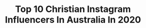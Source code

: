 ---
title: Top 10 Christian Instagram Influencers In Australia In 2020
description: Identify the most popular Instagram accounts on inBeat.
platform: Instagram
profiles:
  - username: "christianpillirone"
    fullname: >-
      Christian Pillirone
    location: "Australia"
    followers: 13628
    engagement: 1261
    commentsToLikes: 0.026909
    avatar: "https://scontent-amt2-1.cdninstagram.com/v/t51.2885-19/s320x320/91340150_500906677461083_8298364573832970240_n.jpg?_nc_ht=scontent-amt2-1.cdninstagram.com&_nc_ohc=jRjzhsn3b-0AX9Zy4-z&oh=5f970ad08058a148997c61d78f7cd384&oe=5EBAB81D"
    verified: false
    hashtags: "#inandoutofcosplay, #disneycharacter, #spiderverse, #symbiote"
  - username: "cartiersurjan"
    fullname: >-
      Cartier Rose Surjan
    location: "Australia"
    followers: 234311
    engagement: 714
    commentsToLikes: 0.004298
    avatar: "https://scontent-lhr8-1.cdninstagram.com/v/t51.2885-19/s320x320/92877036_530747171148583_7314104781377634304_n.jpg?_nc_ht=scontent-lhr8-1.cdninstagram.com&_nc_ohc=fKLbrXnRDdYAX-J13fa&oh=96ddfd1ad531e264d435fc9f307c510d&oe=5EBB5B03"
    verified: false
    hashtags: "#stayhome"
  - username: "bizzzaa_"
    fullname: >-
      B R I A N T O’O ✞
    location: "Australia"
    followers: 25487
    engagement: 2070
    commentsToLikes: 0.006638
    avatar: "https://scontent-amt2-1.cdninstagram.com/v/t51.2885-19/s320x320/92998120_179796473001876_6294255953604771840_n.jpg?_nc_ht=scontent-amt2-1.cdninstagram.com&_nc_ohc=zWST9LIXBdcAX9ZFDjJ&oh=54440fd2c107962b7ffa03f38ef3def9&oe=5EB87CC5"
    verified: false
    hashtags: "#glory2god, #forthearea, #yeaaahyeaaah, #armycamp2k19"
  - username: "mabel_goo"
    fullname: >-
      💓MabeL。
    location: "Australia"
    followers: 224488
    engagement: 540
    commentsToLikes: 0.007452
    avatar: "https://scontent-lhr8-1.cdninstagram.com/v/t51.2885-19/s320x320/43064250_251697795530038_3797090173037051904_n.jpg?_nc_ht=scontent-lhr8-1.cdninstagram.com&_nc_ohc=lRzfLdfVDKgAX_tAwu4&oh=bd367d11ff62fc8cedaa0e50176a48db&oe=5EBB7581"
    verified: false
    hashtags: "#vacaywithairasiax, #shuuemuramy, #crispyhighexperience, #nuturewithmothernature"
  - username: "krystalhipwell"
    fullname: >-
      Krystal
    location: "Australia"
    followers: 130698
    engagement: 396
    commentsToLikes: 0.064637
    avatar: "https://scontent-lhr8-1.cdninstagram.com/v/t51.2885-19/s320x320/87482394_722871885205802_4550790971377319936_n.jpg?_nc_ht=scontent-lhr8-1.cdninstagram.com&_nc_ohc=ZGz6qWazyXQAX96Ck1V&oh=d60fc0e974afbf49043e0a4fafc7cd71&oe=5EBACCC2"
    verified: true
    hashtags: "#pregnancy, #lockdown, #11weekspregnant, #12weeks"
  - username: "christianhull"
    fullname: >-
      Christian Hull
    location: "Australia"
    followers: 187563
    engagement: 277
    commentsToLikes: 0.077891
    avatar: "https://scontent-lhr8-1.cdninstagram.com/v/t51.2885-19/s320x320/50552531_466557057477191_6331701518600765440_n.jpg?_nc_ht=scontent-lhr8-1.cdninstagram.com&_nc_ohc=XxyaRBX_WTsAX9bExKx&oh=72b01aa9368baf1e37ecd8349845450f&oe=5EBA1450"
    verified: true
    hashtags: "#ballsofsteel, #andrew, #catherine, #standinguptothebullies"
  - username: "christianspencerphoto"
    fullname: >-
      Christian Spencer
    location: "Australia"
    followers: 19779
    engagement: 774
    commentsToLikes: 0.016407
    avatar: "https://scontent-lhr8-1.cdninstagram.com/v/t51.2885-19/s320x320/51441111_362419924352341_3513937779669073920_n.jpg?_nc_ht=scontent-lhr8-1.cdninstagram.com&_nc_ohc=w4Bbjq-pry4AX-ixfBn&oh=a45087235444aa0fb10f1d9661ca17c0&oe=5EBBBB9D"
    verified: false
    hashtags: "#feather, #nuts, #bioluminescent, #greenmebrasil"
  - username: "christianfletcher_gallery"
    fullname: >-
      Christian Fletcher | Fine Art
    location: "Australia"
    followers: 7421
    engagement: 536
    commentsToLikes: 0.032490
    avatar: "https://scontent-ams4-1.cdninstagram.com/v/t51.2885-19/51660022_2130696920310269_1245660783514222592_n.jpg?_nc_ht=scontent-ams4-1.cdninstagram.com&_nc_ohc=qycTVf-TUJEAX8j6WJk&oh=965f48f3a412ace7621aa2468498dd64&oe=5EB77309"
    verified: false
    hashtags: ""
  - username: "alexbondarev"
    fullname: >-
      Sasha Bondarev
    location: "Australia"
    followers: 2247
    engagement: 1092
    commentsToLikes: 0.064803
    avatar: "https://scontent-cdt1-1.cdninstagram.com/v/t51.2885-19/s320x320/39531991_2222276228053314_3226930635973066752_n.jpg?_nc_ht=scontent-cdt1-1.cdninstagram.com&_nc_ohc=G-nf02QMXDYAX_IrPk3&oh=5ed4dd362f0a53904e678b3347dea0f9&oe=5EB32D00"
    verified: false
    hashtags: ""
  - username: "socialmama_blog"
    fullname: >-
      Elisha Fiorentino
    location: "Australia"
    followers: 19591
    engagement: 36
    commentsToLikes: 0.176511
    avatar: "https://scontent-ams4-1.cdninstagram.com/v/t51.2885-19/s320x320/92644382_147517230024107_2117282275493150720_n.jpg?_nc_ht=scontent-ams4-1.cdninstagram.com&_nc_ohc=fNjPBnB6G1sAX_4U65T&oh=f71866f4b277fe53a5a1ff7475e77dc6&oe=5EB94463"
    verified: false
    hashtags: "#socialmama, #blessed, #supportsmallbusiness, #rechargewithbelkin"
---